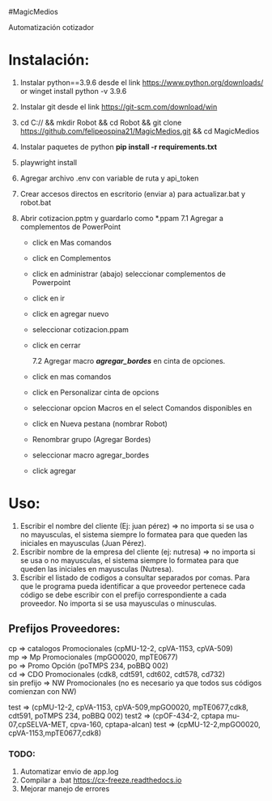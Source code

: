 #MagicMedios

Automatización cotizador

# Instalación:

1. Instalar python==3.9.6 desde el link https://www.python.org/downloads/ or winget install python -v 3.9.6
2. Instalar git desde el link https://git-scm.com/download/win
3. cd C:// && mkdir Robot && cd Robot && git clone https://github.com/felipeospina21/MagicMedios.git && cd MagicMedios
4. Instalar paquetes de python **pip install -r requirements.txt**
5. playwright install
6. Agregar archivo .env con variable de ruta y api_token
7. Crear accesos directos en escritorio (enviar a) para actualizar.bat y robot.bat
8. Abrir cotizacion.pptm y guardarlo como \*.ppam
   7.1 Agregar a complementos de PowerPoint

   - click en Mas comandos
   - click en Complementos
   - click en administrar (abajo) seleccionar complementos de Powerpoint
   - click en ir
   - click en agregar nuevo
   - seleccionar cotizacion.ppam
   - click en cerrar

     7.2 Agregar macro **_agregar_bordes_** en cinta de opciones.

   - click en mas comandos
   - click en Personalizar cinta de opcions
   - seleccionar opcion Macros en el select Comandos disponibles en
   - click en Nueva pestana (nombrar Robot)
   - Renombrar grupo (Agregar Bordes)
   - seleccionar macro agregar_bordes
   - click agregar

# Uso:

1. Escribir el nombre del cliente (Ej: juan pérez) => no importa si se usa o no mayusculas, el sistema siempre lo formatea para que queden las iniciales en mayusculas (Juan Pérez).
2. Escribir nombre de la empresa del cliente (ej: nutresa) => no importa si se usa o no mayusculas, el sistema siempre lo formatea para que queden las iniciales en mayusculas (Nutresa).
3. Escribir el listado de codigos a consultar separados por comas. Para que le programa pueda identificar a que proveedor pertenece cada código se debe escribir con el prefijo correspondiente a cada proveedor. No importa si se usa mayusculas o minusculas.

## Prefijos Proveedores:

cp => catalogos Promocionales (cpMU-12-2, cpVA-1153, cpVA-509)  
mp => Mp Promocionales (mpGO0020, mpTE0677)  
po => Promo Opción (poTMPS 234, poBBQ 002)  
cd => CDO Promocionales (cdk8, cdt591, cdt602, cdt578, cd732)  
sin prefijo => NW Promocionales (no es necesario ya que todos sus códigos comienzan con NW)

test => (cpMU-12-2, cpVA-1153, cpVA-509,mpGO0020, mpTE0677,cdk8, cdt591, poTMPS 234, poBBQ 002)
test2 => (cpOF-434-2, cptapa mu-07,cpSELVA-MET, cpva-160, cptapa-alcan)
test => (cpMU-12-2,mpGO0020, cpVA-1153,mpTE0677,cdk8)

### TODO:

1. Automatizar envio de app.log
2. Compilar a .bat https://cx-freeze.readthedocs.io
3. Mejorar manejo de errores
